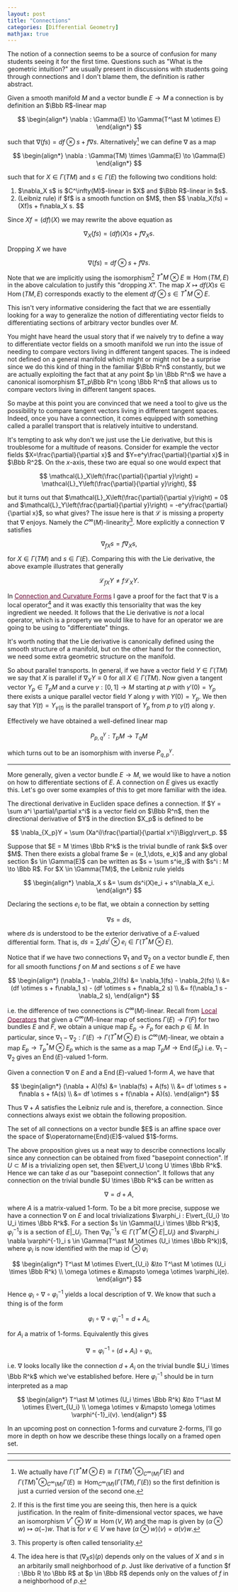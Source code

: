 ```yaml
---
layout: post
title: "Connections"
categories: [Differential Geometry]
mathjax: true
---
```


The notion of a connection seems to be a source of confusion for many students seeing it for the first time. Questions such as "What is the geometric intuition?" are usually present in discussions with students going through connections and I don't blame them, the definition is rather abstract.

Given a smooth manifold $M$ and a vector bundle $E \to M$ a connection is by definition an $\Bbb R$-linear map 

$$
\begin{align*}
\nabla : \Gamma(E) \to \Gamma(T^\ast M \otimes E)
\end{align*}
$$

such that $\nabla (fs) = df \otimes s + f\nabla s$. Alternatively[^1] we can define $\nabla$ as a map

$$
\begin{align*}
\nabla : \Gamma(TM) \times \Gamma(E) \to \Gamma(E)
\end{align*}
$$

such that for $X \in \Gamma(TM)$ and $s \in \Gamma(E)$ the following two conditions hold:

<ol>
  <li>$\nabla_X s$ is $C^\infty(M)$-linear in $X$ and $\Bbb R$-linear in $s$.</li>
  <li>
  (Leibniz rule) if $f$ is a smooth function on $M$, then 
  $$
  \nabla_X(fs) = (Xf)s + f\nabla_X s.
  $$
  </li>
</ol>

Since $Xf = (df)(X)$ we may rewrite the above equation as

$$
  \nabla_X(fs) = (df)(X)s + f\nabla_X s.
$$

Dropping $X$ we have

$$
  \nabla(fs) = df\otimes s + f\nabla s.
$$

Note that we are implicitly using the isomorphism[^2] $T^\ast M \otimes E \cong \operatorname{Hom}(TM,E)$ in the above calculation to justify this "dropping $X$". The map $X \longmapsto df(X)s \in \operatorname{Hom}(TM,E)$ corresponds exactly to the element $df \otimes s \in T^\ast M \otimes E$.

This isn't very informative considering the fact that we are essentially looking for a way to generalize the notion of differentiating vector fields to differentiating sections of arbitrary vector bundles over $M$. 

You might have heard the usual story that if we naively try to define a way to differentiate vector fields on a smooth manifold we run into the issue of needing to compare vectors living in different tangent spaces. The is indeed not defined on a general manifold which might or might not be a surprise since we do this kind of thing in the familiar $\Bbb R^n$ constantly, but we are actually exploiting the fact that at any point $p \in \Bbb R^n$ we have a canonical isomorphism $T_p\Bbb R^n \cong \Bbb R^n$ that allows us to compare vectors living in different tangent spaces.

So maybe at this point you are convinced that we need a tool to give us the possibility to compare tangent vectors living in different tangent spaces. Indeed, once you have a connection, it comes equipped with something called a parallel transport that is relatively intuitive to understand.

It's tempting to ask why don't we just use the Lie derivative, but this is troublesome for a multitude of reasons. Consider for example the vector fields $X=\frac{\partial}{\partial x}$ and $Y=e^y\frac{\partial}{\partial x}$ in $\Bbb R^2$. On the $x$-axis, these two are equal so one would expect that

$$
\mathcal{L}_X\left(\frac{\partial}{\partial y}\right) = \mathcal{L}_Y\left(\frac{\partial}{\partial y}\right),
$$

but it turns out that $\mathcal{L}_X\left(\frac{\partial}{\partial y}\right) = 0$ and $\mathcal{L}_Y\left(\frac{\partial}{\partial y}\right) = -e^y\frac{\partial}{\partial x}$, so what gives? The issue here is that $\mathcal{L}$ is missing a property that $\nabla$ enjoys. Namely the $C^\infty(M)$-linearity[^3]. More explicitly a connection $\nabla$ satisfies

$$
\nabla_{fX}s = f\nabla_X s,
$$

for $X \in \Gamma(TM)$ and $s \in \Gamma(E)$. Comparing this with the Lie derivative, the above example illustrates that generally

$$
\mathcal{L}_{fX}Y \ne f\mathcal{L}_XY.
$$
 
In <a href="https://anthonymakela.com/differential%20geometry/2023/12/27/connection-and-curvature-forms.html" style="color:#680530; text-decoration: underline;">Connection and Curvature Forms</a> I gave a proof for the fact that $\nabla$ is a local operator[^4] and it was exactly this tensoriality that was the key ingredient we needed. It follows that the Lie derivative is _not_ a local operator, which is a property we would like to have for an operator we are going to be using to "differentiate" things.

It's worth noting that the Lie derivative is canonically defined using the smooth structure of a manifold, but on the other hand for the connection, we need some extra geometric structure on the manifold.

So about parallel transports. In general, if we have a vector field $Y \in \Gamma(TM)$ we say that $X$ is parallel if $\nabla_X Y \equiv 0$ for all $X \in \Gamma(TM)$. Now given a tangent vector $Y_p \in T_pM$ and a curve $\gamma : [0,1] \to M$ starting at $p$ with $\gamma'(0) = Y_p$ there exists a unique parallel vector field $Y$ along $\gamma$ with $Y(0) = Y_p$. We then say that $Y(t) = Y_{\gamma(t)}$ is the parallel transport of $Y_p$ from $p$ to $\gamma(t)$ along $\gamma$.

Effectively we have obtained a well-defined linear map

$$
P^\gamma_{p,q} : T_pM \to T_qM
$$

which turns out to be an isomorphism with inverse $P^\gamma_{q,p}$.

---

More generally, given a vector bundle $E \to M$, we would like to have a notion on how to differentiate sections of $E$. A connection on $E$ gives us exactly this. Let's go over some examples of this to get more familiar with the idea.

<div class="example">
The directional derivative in Eucliden space defines a connection. If $Y = \sum a^i \partial/\partial x^i$ is a vector field on $\Bbb R^n$, then the directional derivative of $Y$ in the direction $X_p$ is defined to be

$$
\nabla_{X_p}Y = \sum (Xa^i)\frac{\partial}{\partial x^i}\Bigg\rvert_p.
$$

</div>

<div class="example">
Suppose that $E = M \times \Bbb R^k$ is the trivial bundle of rank $k$ over $M$. Then there exists a global frame $e = (e_1,\dots, e_k)$ and any global section $s \in \Gamma(E)$ can be written as $s = \sum s^ie_i$ with $s^i : M \to \Bbb R$. For $X \in \Gamma(TM)$, the Leibniz rule yields

$$
\begin{align*}
\nabla_X s &= \sum ds^i(X)e_i + s^i\nabla_X e_i.
\end{align*}
$$

Declaring the sections $e_i$ to be flat, we obtain a connection by setting

$$
\nabla s = ds,
$$

where $ds$ is understood to be the exterior derivative of a $E$-valued differential form. That is, $ds = \sum_i ds^i \otimes e_i \in \Gamma(T^\ast M \otimes E)$.

</div>

Notice that if we have two connections $\nabla_1$ and $\nabla_2$ on a vector bundle $E$, then for all smooth functions $f$ on $M$ and sections $s$ of $E$ we have

$$
\begin{align*}
(\nabla_1 - \nabla_2)(fs) &= \nabla_1(fs) - \nabla_2(fs) \\
&= (df \otimes s + f\nabla_1 s) - (df \otimes s + f\nabla_2 s) \\
&= f(\nabla_1 s -\nabla_2 s),
\end{align*}
$$

i.e. the difference of two connections is $C^\infty(M)$-linear. Recall from <a href="https://anthonymakela.com/differential%20geometry/2023/07/01/local-operators.html" style="color:#680530; text-decoration: underline;">Local Operators</a> that given a $C^\infty(M)$-linear map of sections $\Gamma(E) \to \Gamma(F)$ for two bundles $E$ and $F$, we obtain a unique map $E_p \to F_p$ for each $p \in M$. In particular, since $\nabla_1 - \nabla_2 : \Gamma(E) \to \Gamma(T^\ast M \otimes E)$ is $C^\infty(M)$-linear, we obtain a map $E_p \to T^\ast_p M \otimes E_p$ which is the same as a map $T_pM \to \operatorname{End}(E_p)$ i.e. $\nabla_1 - \nabla_2$ gives an $\operatorname{End}(E)$-valued $1$-form.

Given a connection $\nabla$ on $E$ and a $\operatorname{End}(E)$-valued $1$-form $A$, we have that

$$
\begin{align*}
(\nabla + A)(fs) &= \nabla(fs) + A(fs) \\
&= df \otimes s + f\nabla s + fA(s) \\
&= df \otimes s + f(\nabla + A)(s).
\end{align*}
$$

Thus $\nabla + A$ satisfies the Leibniz rule and is, therefore, a connection. Since connections always exist we obtain the following proposition.

<div class="proposition">
The set of all connections on a vector bundle $E$ is an affine space over the space of $\operatorname{End}(E)$-valued $1$-forms.
</div>

The above proposition gives us a neat way to describe connections locally since any connection can be obtained from fixed "basepoint connection". If $U \subset M$ is a trivializing open set, then $E\vert_U \cong U \times \Bbb R^k$. Hence we can take $d$ as our "basepoint connection". It follows that any connection on the trivial bundle $U \times \Bbb R^k$ can be written as 

$$
\nabla = d + A,
$$

where $A$ is a matrix-valued $1$-form. To be a bit more precise, suppose we have a connection $\nabla$ on $E$ and local trivializations $\varphi_i : E\vert_{U_i} \to U_i \times \Bbb R^k$. For a section $s \in \Gamma(U_i \times \Bbb R^k)$, $\varphi^{-1}_i s$ is a section of $E\vert\_{U_i}$. Then $\nabla \varphi^{-1}_i s \in \Gamma(T^\ast M \otimes E\vert\_{U_i})$ and $\varphi_i \nabla \varphi^{-1}_i s \in \Gamma(T^\ast M \otimes (U_i \times \Bbb R^k))$, where $\varphi_i$ is now identified with the map $\operatorname{id} \otimes \varphi_i$

$$
\begin{align*}
T^\ast M \otimes E\vert_{U_i} &\to T^\ast M \otimes (U_i \times \Bbb R^k) \\
\omega \otimes e &\mapsto \omega \otimes \varphi_i(e).
\end{align*}
$$

Hence $\varphi_i \circ \nabla \circ \varphi^{-1}_i$ yields a local description of $\nabla$. We know that such a thing is of the form 

$$
\varphi_i \circ \nabla \circ \varphi^{-1}_i = d + A_i,
$$

for $A_i$ a matrix of $1$-forms. Equivalently this gives 

$$
\nabla = \varphi^{-1}_i \circ (d+A_i) \circ \varphi_i,
$$

i.e. $\nabla$ looks locally like the connection $d+A_i$ on the trivial bundle $U_i \times \Bbb R^k$ which we've established before. Here $\varphi^{-1}_i$ should be in turn interpreted as a map

$$
\begin{align*}
T^\ast M \otimes (U_i \times \Bbb R^k)  &\to T^\ast M \otimes E\vert_{U_i} \\
\omega \otimes v &\mapsto \omega \otimes \varphi^{-1}_i(v).
\end{align*}
$$

In an upcoming post on connection $1$-forms and curvature $2$-forms, I’ll go more in depth on how we describe these things locally on a framed open set.

---

[^1]: We actually have $\Gamma(T^\ast M \otimes E) \cong \Gamma(TM)^\ast \otimes_{C^\infty(M)} \Gamma(E)$ and $\Gamma(TM)^\ast \otimes_{C^\infty(M)} \Gamma(E) \cong \operatorname{Hom}_{C^\infty(M)}(\Gamma(TM), \Gamma(E))$ so the first definition is just a curried version of the second one.

[^2]: If this is the first time you are seeing this, then here is a quick justification. In the realm of finite-dimensional vector spaces, we have an isomorphism $V^\ast \otimes W \cong \operatorname{Hom}(V,W)$ and the map is given by $(\alpha \otimes w) \mapsto \alpha(-)w$. That is for $v \in V$ we have $(\alpha\otimes w)(v) = \alpha(v)w$.

[^3]: This property is often called tensoriality.

[^4]: The idea here is that $(\nabla_X s)(p)$ depends only on the values of $X$ and $s$ in an arbitarily small neighborhood of $p$. Just like derivative of a function $f : \Bbb R \to \Bbb R$ at $p \in \Bbb R$ depends only on the values of $f$ in a neighborhood of $p$.
